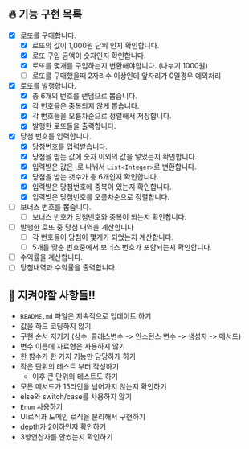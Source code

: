 ## 🔥 기능 구현 목록
- [X] 로또를 구매합니다.
    - [X] 로또의 값이 1,000원 단위 인지 확인합니다.
    - [X] 로또 구입 금액이 숫자인지 확인합니다.
    - [X] 로또를 몇개를 구입하는지 변환해야합니다. (나누기 1000원)
    - [ ] 로또를 구매했을때 2자리수 이상인데 앞자리가 0일경우 예외처리
- [X] 로또를 발행합니다.
    - [X] 총 6개의 번호를 랜덤으로 뽑습니다.
    - [X] 각 번호들은 중복되지 않게 뽑습니다.
    - [X] 각 번호들을 오름차순으로 정렬해서 저장합니다.
    - [X] 발행한 로또들을 출력합니다.
- [X] 당첨 번호를 입력합니다.
    - [X] 당첨번호를 입력받습니다.
    - [X] 당첨을 받는 값에 숫자 이외의 값을 넣었는지 확인합니다.
    - [X] 입력받은 값은 ,로 나눠서 `List<Integer>`로 변환합니다. 
    - [X] 당첨을 받는 갯수가 총 6개인지 확인합니다.
    - [X] 입력받은 당첨번호에 중복이 있는지 확인합니다.
    - [X] 입력받은 당첨번호를 오름차순으로 정렬합니다.
- [ ] 보너스 번호를 뽑습니다.
    - [ ] 보너스 번호가 당첨번호와 중복이 되는지 확인합니다.
- [ ] 발행한 로또 중 당첨 내역을 계산합니다
    - [ ] 각 번호들이 당첨이 몇개가 되었는지 계산합니다.
    - [ ] 5개를 맞춘 번호중에서 보너스 번호가 포함되는지 확인합니다.
- [ ] 수익률을 계산합니다.
- [ ] 당첨내역과 수익률을 출력합니다.

## 👀 지켜야할 사항들!!
- `README.md` 파일은 지속적으로 업데이트 하기
- 값을 하드 코딩하지 않기
- 구현 순서 지키기 (상수, 클래스변수 -> 인스턴스 변수 -> 생성자 -> 메서드)
- 변수 이름에 자료형은 사용하지 않기
- 한 함수가 한 가지 기능만 담당하게 하기
- 작은 단위의 테스트 부터 작성하기
  - 이후 큰 단위의 테스트도 하기
- 모든 메서드가 15라인을 넘어가지 않는지 확인하기
- else와 switch/case를 사용하지 않기
- `Enum` 사용하기
- UI로직과 도메인 로직을 분리해서 구현하기
- depth가 2이하인지 확인하기
- 3항연산자를 안썼는지 확인하기 